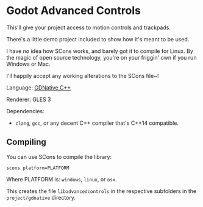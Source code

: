 # Godot Advanced Controls

This'll give your project access to motion controls and trackpads.

There's a little demo project included to show how it's meant to be used.

I have *no* idea how SCons works, and barely got it to compile for Linux.
By the magic of open source technology, you're on your friggin' own if you
run Windows or Mac.

I'll happily accept any working alterations to the SCons file~!

Language: [GDNative C++](https://docs.godotengine.org/en/latest/tutorials/scripting/gdnative/index.html)

Renderer: GLES 3

Dependencies:
 * `clang`, `gcc`, or any decent C++ compiler that's C++14 compatible.

## Compiling

You can use SCons to compile the library:

```
scons platform=PLATFORM
```

Where PLATFORM is: `windows`, `linux`, or `osx`.

This creates the file `libadvancedcontrols` in the respective
subfolders in the `project/gdnative` directory.

